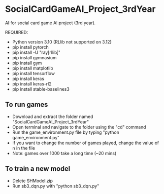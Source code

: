 # SocialCardGameAI_Project_3rdYear
AI for social card game AI project (3rd year).


REQUIRED:
- Python version 3.10 (RLlib not supported on 3.12)
- pip install pytorch
- pip install -U "ray[rllib]"
- pip install gymnasium
- pip install gym
- pip install matplotlib
- pip install tensorflow
- pip install keras
- pip install keras-rl2
- pip install stable-baselines3

## To run games
- Download and extract the folder named "SocialCardGameAI_Project_3rdYear"
- Open terminal and navigate to the folder using the "cd" command
- Run the game_environment.py file by typing "python game_environment.py"
- If you want to change the number of games played, change the value of n in the file
- Note: games over 1000 take a long time (~20 mins)

## To train a new model
- Delete SHModel.zip
- Run sb3_dqn.py with "python sb3_dqn.py"